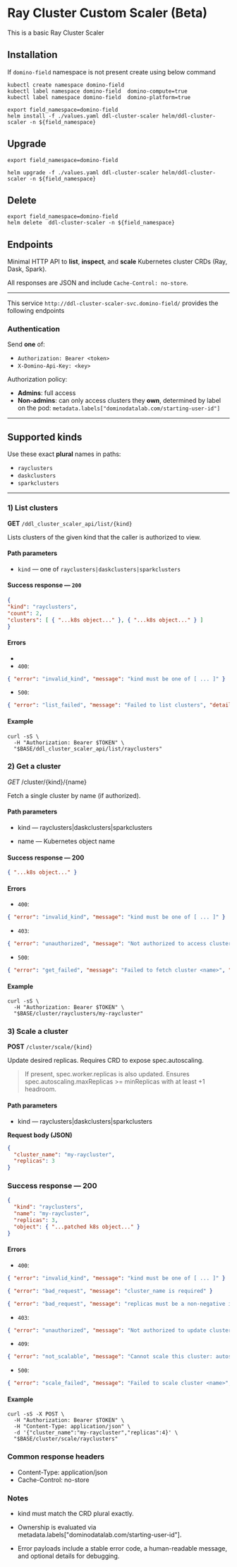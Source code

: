 # Ray Cluster Custom Scaler (Beta)
This is a basic Ray Cluster Scaler



## Installation

If `domino-field` namespace is not present create using below command

```shell
kubectl create namespace domino-field
kubectl label namespace domino-field  domino-compute=true
kubectl label namespace domino-field  domino-platform=true
```

```shell
export field_namespace=domino-field
helm install -f ./values.yaml ddl-cluster-scaler helm/ddl-cluster-scaler -n ${field_namespace}
```
## Upgrade

```shell
export field_namespace=domino-field

helm upgrade -f ./values.yaml ddl-cluster-scaler helm/ddl-cluster-scaler -n ${field_namespace}
```

## Delete 

```shell
export field_namespace=domino-field
helm delete  ddl-cluster-scaler -n ${field_namespace}
```

## Endpoints
Minimal HTTP API to **list**, **inspect**, and **scale** Kubernetes cluster CRDs (Ray, Dask, Spark).

All responses are JSON and include `Cache-Control: no-store`.

---

This service `http://ddl-cluster-scaler-svc.domino-field/` provides the following endpoints

### Authentication

Send **one** of:

- `Authorization: Bearer <token>`
- `X-Domino-Api-Key: <key>`

Authorization policy:

- **Admins**: full access
- **Non-admins**: can only access clusters they **own**, determined by label on the pod:
`metadata.labels["dominodatalab.com/starting-user-id"]`


---

## Supported kinds

Use these exact **plural** names in paths:

- `rayclusters`
- `daskclusters`
- `sparkclusters`

---

### 1) List clusters

**GET** `/ddl_cluster_scaler_api/list/{kind}`

Lists clusters of the given kind that the caller is authorized to view.

#### Path parameters
- `kind` — one of `rayclusters|daskclusters|sparkclusters`

#### Success response — `200`
```json
{
"kind": "rayclusters",
"count": 2,
"clusters": [ { "...k8s object..." }, { "...k8s object..." } ]
}
```
#### Errors
- 
- `400`:
```json
{ "error": "invalid_kind", "message": "kind must be one of [ ... ]" }
```

- `500`:
```json
{ "error": "list_failed", "message": "Failed to list clusters", "details": "..." }
```

#### Example
```shell
curl -sS \
  -H "Authorization: Bearer $TOKEN" \
  "$BASE/ddl_cluster_scaler_api/list/rayclusters"
```

###  2) Get a cluster

*GET* /cluster/{kind}/{name}

Fetch a single cluster by name (if authorized).

#### Path parameters

- kind — rayclusters|daskclusters|sparkclusters

- name — Kubernetes object name

#### Success response — 200

```json
{ "...k8s object..." }
```

#### Errors

- `400`:
```json
{ "error": "invalid_kind", "message": "kind must be one of [ ... ]" }
```


- `403`:
```json
{ "error": "unauthorized", "message": "Not authorized to access cluster <name>" }
```

- `500`:
```json
{ "error": "get_failed", "message": "Failed to fetch cluster <name>", "details": "..." }
```

#### Example
```shell
curl -sS \
  -H "Authorization: Bearer $TOKEN" \
  "$BASE/cluster/rayclusters/my-raycluster"
```

### 3) Scale a cluster

**POST** `/cluster/scale/{kind}`

Update desired replicas. Requires CRD to expose spec.autoscaling.

> If present, spec.worker.replicas is also updated.
> Ensures spec.autoscaling.maxReplicas >= minReplicas with at least +1 headroom.

#### Path parameters

- kind — rayclusters|daskclusters|sparkclusters

**Request body (JSON)**
```json
{
  "cluster_name": "my-raycluster",
  "replicas": 3
}
```

### Success response — 200

```json
{
  "kind": "rayclusters",
  "name": "my-raycluster",
  "replicas": 3,
  "object": { "...patched k8s object..." }
}

```

#### Errors
- `400`:
```json
{ "error": "invalid_kind", "message": "kind must be one of [ ... ]" }
```
```json
{ "error": "bad_request", "message": "cluster_name is required" }
```
```json
{ "error": "bad_request", "message": "replicas must be a non-negative integer" }
```

- `403`:
```json
{ "error": "unauthorized", "message": "Not authorized to update cluster <name>" }
```

- `409`:
```json
{ "error": "not_scalable", "message": "Cannot scale this cluster: autoscaling not enabled" }
```

- `500`:
```json
{ "error": "scale_failed", "message": "Failed to scale cluster <name>", "details": "..." }
```

#### Example
```shell
curl -sS -X POST \
  -H "Authorization: Bearer $TOKEN" \
  -H "Content-Type: application/json" \
  -d '{"cluster_name":"my-raycluster","replicas":4}' \
  "$BASE/cluster/scale/rayclusters"
```

### Common response headers
- Content-Type: application/json
- Cache-Control: no-store

### Notes

- kind must match the CRD plural exactly.

- Ownership is evaluated via metadata.labels["dominodatalab.com/starting-user-id"].

- Error payloads include a stable error code, a human-readable message, and optional details for debugging.